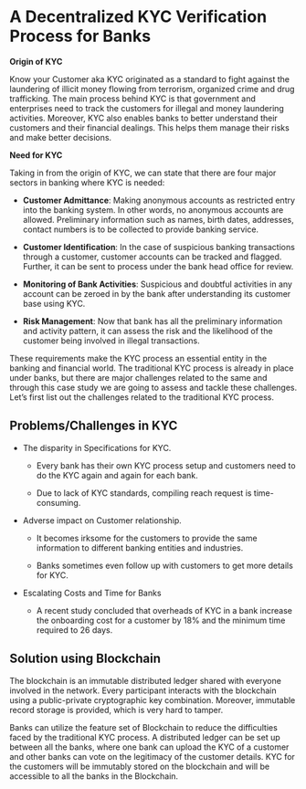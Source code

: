 # A Decentralized KYC Verification Process for Banks

**Origin of KYC**

  

  

Know your Customer aka KYC originated as a standard to fight against the laundering of illicit money flowing from terrorism, organized crime and drug trafficking. The main process behind KYC is that government and enterprises need to track the customers for illegal and money laundering activities. Moreover, KYC also enables banks to better understand their customers and their financial dealings. This helps them manage their risks and make better decisions.

  

  

**Need for KYC**

  

Taking in from the origin of KYC, we can state that there are four major sectors in banking where KYC is needed:

  

- **Customer Admittance**: Making anonymous accounts as restricted entry into the banking system. In other words, no anonymous accounts are allowed. Preliminary information such as names, birth dates, addresses, contact numbers is to be collected to provide banking service.

  

 - **Customer Identification**: In the case of suspicious banking
   transactions through a customer, customer accounts can be tracked and
   flagged. Further, it can be sent to process under the bank head
   office for review.
   
     
   
- **Monitoring of Bank Activities**: Suspicious and doubtful activities in
   any account can be zeroed in by the bank after understanding its
   customer base using KYC.
   
     
   
- **Risk Management**: Now that bank has all the preliminary information
   and activity pattern, it can assess the risk and the likelihood of
   the customer being involved in illegal transactions.

  

  

These requirements make the KYC process an essential entity in the banking and financial world. The traditional KYC process is already in place under banks, but there are major challenges related to the same and through this case study we are going to assess and tackle these challenges. Let’s first list out the challenges related to the traditional KYC process.

  

  

## Problems/Challenges in KYC

- The disparity in Specifications for KYC.

  

	 - Every bank has their own KYC process setup and customers need to do the KYC again and again for each bank.

  

	- Due to lack of KYC standards, compiling reach request is time-consuming.

  

- Adverse impact on Customer relationship.

	- It becomes irksome for the customers to provide the same information to different banking entities and industries.

	- Banks sometimes even follow up with customers to get more details for KYC.

  

- Escalating Costs and Time for Banks

  

	- A recent study concluded that overheads of KYC in a bank increase the onboarding cost for a customer by 18% and the minimum time required to 26 days.

  

## Solution using Blockchain

The blockchain is an immutable distributed ledger shared with everyone involved in the network. Every participant interacts with the blockchain using a public-private cryptographic key combination. Moreover, immutable record storage is provided, which is very hard to tamper.

  

  

Banks can utilize the feature set of Blockchain to reduce the difficulties faced by the traditional KYC process. A distributed ledger can be set up between all the banks, where one bank can upload the KYC of a customer and other banks can vote on the legitimacy of the customer details. KYC for the customers will be immutably stored on the blockchain and will be accessible to all the banks in the Blockchain.




